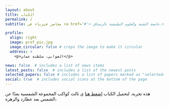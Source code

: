 ```yaml
---
layout: about
title: الكتاب
permalink: /
subtitle: محاضر فيزياء في <a href='#'> جامعة التقنية والعلوم التطبيقية بالرستاق.</a>

profile:
  align: right
  image: prof_pic.jpg
  image_circular: false # crops the image to make it circular
  address: >
    <p>العوابي، سلطنة عمان</p>

news: false  # includes a list of news items
latest_posts: false  # includes a list of the newest posts
selected_papers: false # includes a list of papers marked as "selected={true}"
social: true  # includes social icons at the bottom of the page
---
```


هذه تجربة. لتحميل الكتاب [اضغط هنا](ahmed-alkharusi.github.io) ي ثالث كواكب المجموعة الشمسية بعدًا عن الشمس بعد عطارد والزهرة،
